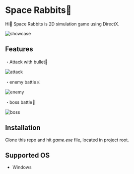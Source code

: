 # Space Rabbits🐰

Hi👋 Space Rabbits is 2D simulation game using DirectX.
 
![showcase](https://github.com/natsuk4ze/space-rabbits/blob/master/readme-assets/showcase.gif)

## Features

・Attack with bullet🔫

![attack](https://github.com/natsuk4ze/space-rabbits/blob/master/readme-assets/bullet.gif)

・enemy battle⚔

![enemy](https://github.com/natsuk4ze/space-rabbits/blob/master/readme-assets/enemy.gif)

・boss battle🐰

![boss](https://github.com/natsuk4ze/space-rabbits/blob/master/readme-assets/boss.gif)


## Installation

Clone this repo and hit _game.exe_ file, located in project root.

## Supported OS

* Windows
